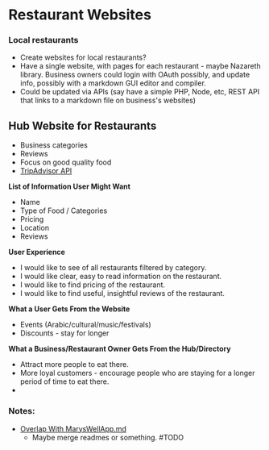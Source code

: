 # Restaurant Websites

### Local restaurants
- Create websites for local restaurants?
- Have a single website, with pages for each restaurant - maybe Nazareth library. Business owners could login with OAuth possibly, and update info, possibly with a markdown GUI editor and compiler.
- Could be updated via APIs (say have a simple PHP, Node, etc, REST API that links to a markdown file on business's websites)



## Hub Website for Restaurants

- Business categories
- Reviews
- Focus on good quality food
- [TripAdvisor API](https://developer-tripadvisor.com/content-api/)

**List of Information User Might Want**
- Name
- Type of Food / Categories
- Pricing
- Location
- Reviews


**User Experience**
- I would like to see of all restaurants filtered by category.
- I would like clear, easy to read information on the restaurant.
- I would like to find pricing of the restaurant.
- I would like to find useful, insightful reviews of the restaurant.



**What a User Gets From the Website**
- Events (Arabic/cultural/music/festivals)
- Discounts - stay for longer

**What a Business/Restaurant Owner Gets From the Hub/Directory**
- Attract more people to eat there.
- More loyal customers - encourage people who are staying for a longer period of time to eat there.
-


### Notes:
- [Overlap With MarysWellApp.md](https://github.com/FACN1/tourism-hack/blob/master/MarysWellApp.md)
    - Maybe merge readmes or something. #TODO
